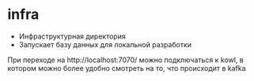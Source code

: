 # infra
* Инфраструктурная директория
* Запускает базу данных для локальной разработки

При переходе на http://localhost:7070/ можно подключаться к kowl, 
в котором можно более удобно смотреть на то, что происходит в kafka